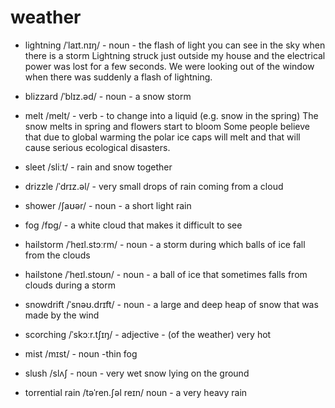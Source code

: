 # weather

* lightning /ˈlaɪt.nɪŋ/ - noun - the flash of light you can see in the sky when there is a storm
Lightning struck just outside my house and the electrical power was lost for a few seconds.
We were looking out of the window when there was suddenly a flash of lightning.

* blizzard /ˈblɪz.əd/ - noun - a snow storm
* melt /melt/ - verb - to change into a liquid (e.g. snow in the spring)
The snow melts in spring and flowers start to bloom
Some people believe that due to global warming the polar ice caps will melt and that will cause serious ecological disasters.

* sleet /sliːt/ - rain and snow together
* drizzle /ˈdrɪz.əl/ - very small drops of rain coming from a cloud
* shower /ʃaʊər/ - noun - a short light rain
* fog /fɒɡ/ - a white cloud that makes it difficult to see
* hailstorm /ˈheɪl.stɔːrm/ - noun - a storm during which balls of ice fall from the clouds
* hailstone /ˈheɪl.stoʊn/ - noun - a ball of ice that sometimes falls from clouds during a storm
* snowdrift /ˈsnəʊ.drɪft/ - noun - a large and deep heap of snow that was made by the wind
* scorching /ˈskɔːr.tʃɪŋ/ - adjective - (of the weather) very hot
* mist /mɪst/ - noun -thin fog
* slush /slʌʃ - noun - very wet snow lying on the ground
* torrential rain /təˈren.ʃəl reɪn/ noun - a very heavy rain


